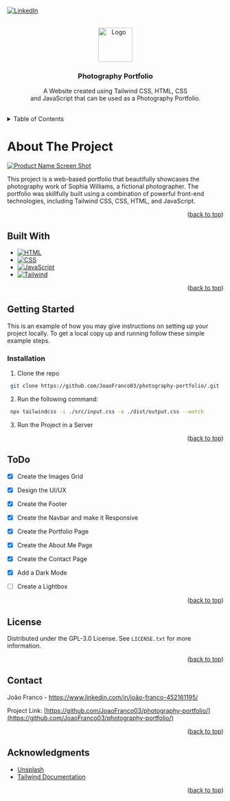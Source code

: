 <!-- Improved compatibility of back to top link: See: https://github.com/othneildrew/Best-README-Template/pull/73 -->

<a name="readme-top"></a>

<!--
*** Thanks for checking out the Best-README-Template. If you have a suggestion
*** that would make this better, please fork the repo and create a pull request
*** or simply open an issue with the tag "enhancement".
*** Don't forget to give the project a star!
*** Thanks again! Now go create something AMAZING! :D
-->

<!-- PROJECT SHIELDS -->
<!--
*** I'm using markdown "reference style" links for readability.
*** Reference links are enclosed in brackets [ ] instead of parentheses ( ).
*** See the bottom of this document for the declaration of the reference variables
*** for contributors-url, forks-url, etc. This is an optional, concise syntax you may use.
*** https://www.markdownguide.org/basic-syntax/#reference-style-links
-->

[![LinkedIn][linkedin-shield]][linkedin-url]

<!-- PROJECT LOGO -->
<br />
<div align="center">
  <a href="https://github.com/JoaoFranco03/EcoRede">
    <img src="assets/Logo.jpg" alt="Logo" width="80" height="80">
  </a>

  <h3 align="center">Photography Portfolio</h3>

  <p align="center">
    A Website created using Tailwind CSS, HTML, CSS <br /> and JavaScript that can be used as a Photography Portfolio.
    <br />
    <br />
  </p>
</div>

<!-- TABLE OF CONTENTS -->
<details>
  <summary>Table of Contents</summary>
  <ol>
    <li>
      <a href="#about-the-project">About The Project</a>
      <ul>
        <li><a href="#built-with">Built With</a></li>
      </ul>
    </li>
    <li>
      <a href="#getting-started">Getting Started</a>
      <ul>
        <li><a href="#installation">Installation</a></li>
      </ul>
    </li>
    <li><a href="#todo">ToDo</a></li>
    <li><a href="#license">License</a></li>
    <li><a href="#contact">Contact</a></li>
    <li><a href="#acknowledgments">Acknowledgments</a></li>
  </ol>
</details>

<!-- ABOUT THE PROJECT -->

# About The Project

[![Product Name Screen Shot][product-screenshot]](https://github.com/JoaoFranco03/photography-portfolio)

This project is a web-based portfolio that beautifully showcases the photography work of Sophia Williams, a fictional photographer. The portfolio was skillfully built using a combination of powerful front-end technologies, including Tailwind CSS, CSS, HTML, and JavaScript.

<p align="right">(<a href="#readme-top">back to top</a>)</p>

## Built With

- [![HTML][html-badge]][html-url]
- [![CSS][css-badge]][css-url]
- [![JavaScript][js-badge]][js-url]
- [![Tailwind][tailwind-badge]][tailwind-url]

<p align="right">(<a href="#readme-top">back to top</a>)</p>

<!-- GETTING STARTED -->

## Getting Started

This is an example of how you may give instructions on setting up your project locally.
To get a local copy up and running follow these simple example steps.

### Installation

1. Clone the repo

```sh
 git clone https://github.com/JoaoFranco03/photography-portfolio/.git
```

2.  Run the following command:

```sh
 npx tailwindcss -i ./src/input.css -o ./dist/output.css --watch
```

3.  Run the Project in a Server

<p align="right">(<a href="#readme-top">back to top</a>)</p>

## ToDo

- [x] Create the Images Grid
- [x] Design the UI/UX
- [x] Create the Footer
- [x] Create the Navbar and make it Responsive
- [x] Create the Portfolio Page
- [x] Create the About Me Page
- [x] Create the Contact Page
- [x] Add a Dark Mode
- [ ] Create a Lightbox


<p align="right">(<a href="#readme-top">back to top</a>)</p>

<!-- LICENSE -->

## License

Distributed under the GPL-3.0 License. See `LICENSE.txt` for more information.

<p align="right">(<a href="#readme-top">back to top</a>)</p>

<!-- CONTACT -->

## Contact

João Franco - https://www.linkedin.com/in/joão-franco-452161195/

Project Link: [https://github.com/JoaoFranco03/photography-portfolio/](https://github.com/JoaoFranco03/photography-portfolio/)

<p align="right">(<a href="#readme-top">back to top</a>)</p>

<!-- ACKNOWLEDGMENTS -->

## Acknowledgments

- [Unsplash](https://unsplash.com/)
- [Tailwind Documentation](https://tailwindcss.com/docs/installation)

<p align="right">(<a href="#readme-top">back to top</a>)</p>

<!-- MARKDOWN LINKS & IMAGES -->
<!-- https://www.markdownguide.org/basic-syntax/#reference-style-links -->

[contributors-shield]: https://img.shields.io/github/contributors/othneildrew/Best-README-Template.svg?style=for-the-badge
[contributors-url]: https://github.com/othneildrew/Best-README-Template/graphs/contributors
[forks-shield]: https://img.shields.io/github/forks/othneildrew/Best-README-Template.svg?style=for-the-badge
[forks-url]: https://github.com/othneildrew/Best-README-Template/network/members
[stars-shield]: https://img.shields.io/github/stars/othneildrew/Best-README-Template.svg?style=for-the-badge
[stars-url]: https://github.com/othneildrew/Best-README-Template/stargazers
[issues-shield]: https://img.shields.io/github/issues/othneildrew/Best-README-Template.svg?style=for-the-badge
[issues-url]: https://github.com/othneildrew/Best-README-Template/issues
[tailwind-badge]: https://img.shields.io/badge/Tailwind_CSS-62BAF3?style=for-the-badge&logo=tailwind-css&logoColor=white
[tailwind-url]: https://tailwindcss.com
[html-badge]: https://img.shields.io/badge/HTML-239120?style=for-the-badge&logo=html5&logoColor=white
[html-url]: https://developer.mozilla.org/en-US/docs/Web/HTML
[css-badge]: https://img.shields.io/badge/CSS-239120?&style=for-the-badge&logo=css3&logoColor=white
[css-url]: https://developer.mozilla.org/en-US/docs/Web/CSS
[js-badge]: https://img.shields.io/badge/JavaScript-F7DF1E?style=for-the-badge&logo=javascript&logoColor=black
[js-url]: https://developer.mozilla.org/en-US/docs/Web/JavaScript
[license-url]: https://github.com/JoaoFranco03/photography-portfolio/blob/main/LICENSE.md
[linkedin-shield]: https://img.shields.io/badge/-LinkedIn-black.svg?style=for-the-badge&logo=linkedin&colorB=555
[linkedin-url]: https://www.linkedin.com/in/joão-franco-452161195/
[product-screenshot]: assets/mockup.png
